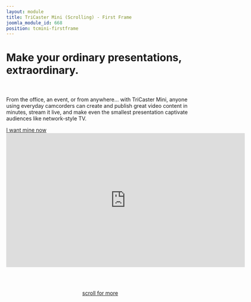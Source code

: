 ```yaml
---
layout: module
title: TriCaster Mini (Scrolling) - First Frame
joomla_module_id: 668
position: tcmini-firstframe
---
```

<div class="row">
<div class="col-md-12">
<h1 style="text-align: left;">Make your ordinary presentations, extraordinary.</h1>
</div>
</div>
<!-- /END ROW -->
<div class="row home-contents">
<div class="col-md-6 col-sm-6"><!-- HEADING AND BUTTONS -->
<div class="intro-section">
<div><img src="{{"images/pro-line/TriCaster-Mini/tc-mini/tc-mini-logo.png" | cdn }}" class="img-responsive" alt="" /></div>
<!-- WELCOM MESSAGE -->
<p style="padding-top: 20px;">From the office, an event, or from anywhere... with TriCaster Mini, anyone using everyday camcorders can create and publish great video content in minutes, stream it live, and make even the smallest presentation captivate audiences like network-style TV.</p>
<!-- BUTTON -->
<div class="buttons main-cta"><a href="#tricaster-mini-learn-more" class="btn btn-default btn-lg standard-button">I want mine now</a></div>
<!-- /END BUTTONS --></div>
<!-- /END HEADNING AND BUTTONS --></div>
<div class="col-md-6 col-sm-6">
<div class="video-container"><iframe src="https://player.vimeo.com/video/108144352" width="640" height="360px" frameborder="0" webkitallowfullscreen="" mozallowfullscreen="" allowfullscreen="allowfullscreen"></iframe></div>
</div>
</div>
<!-- /END ROW -->
<div class="row"><!-- scroll for more -->
<div class="col-md-12">
<div align="center">
<div style="height: 30px;">&nbsp;</div>
<div class="colored-line">&nbsp;</div>
<p class="main-color small-caps"><a href="#tricaster-mini-top-features" class="myScroll"> scroll for more<br /> <i class="arrow_carrot-2down_alt2 main-color"></i> </a></p>
</div>
</div>
</div>
<!-- /END ROW -->
